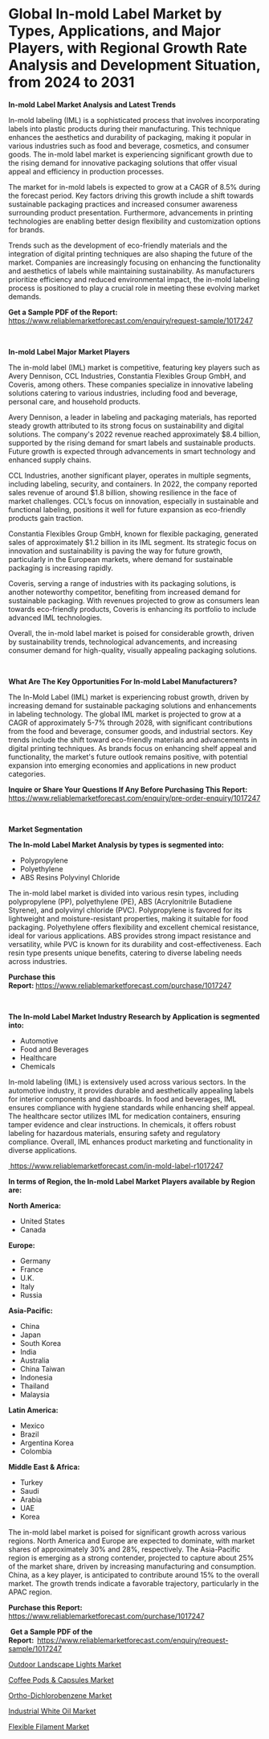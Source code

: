 <p><h1>Global In-mold Label Market by Types, Applications, and Major Players, with Regional Growth Rate Analysis and Development Situation, from 2024 to 2031</h1></p><p><strong>In-mold Label Market Analysis and Latest Trends</strong></p>
<p><p>In-mold labeling (IML) is a sophisticated process that involves incorporating labels into plastic products during their manufacturing. This technique enhances the aesthetics and durability of packaging, making it popular in various industries such as food and beverage, cosmetics, and consumer goods. The in-mold label market is experiencing significant growth due to the rising demand for innovative packaging solutions that offer visual appeal and efficiency in production processes.</p><p>The market for in-mold labels is expected to grow at a CAGR of 8.5% during the forecast period. Key factors driving this growth include a shift towards sustainable packaging practices and increased consumer awareness surrounding product presentation. Furthermore, advancements in printing technologies are enabling better design flexibility and customization options for brands. </p><p>Trends such as the development of eco-friendly materials and the integration of digital printing techniques are also shaping the future of the market. Companies are increasingly focusing on enhancing the functionality and aesthetics of labels while maintaining sustainability. As manufacturers prioritize efficiency and reduced environmental impact, the in-mold labeling process is positioned to play a crucial role in meeting these evolving market demands.</p></p>
<p><strong>Get a Sample PDF of the Report:&nbsp;</strong> <a href="https://www.reliablemarketforecast.com/enquiry/request-sample/1017247">https://www.reliablemarketforecast.com/enquiry/request-sample/1017247</a></p>
<p>&nbsp;</p>
<p><strong>In-mold Label Major Market Players</strong></p>
<p><p>The in-mold label (IML) market is competitive, featuring key players such as Avery Dennison, CCL Industries, Constantia Flexibles Group GmbH, and Coveris, among others. These companies specialize in innovative labeling solutions catering to various industries, including food and beverage, personal care, and household products.</p><p>Avery Dennison, a leader in labeling and packaging materials, has reported steady growth attributed to its strong focus on sustainability and digital solutions. The company's 2022 revenue reached approximately $8.4 billion, supported by the rising demand for smart labels and sustainable products. Future growth is expected through advancements in smart technology and enhanced supply chains.</p><p>CCL Industries, another significant player, operates in multiple segments, including labeling, security, and containers. In 2022, the company reported sales revenue of around $1.8 billion, showing resilience in the face of market challenges. CCL’s focus on innovation, especially in sustainable and functional labeling, positions it well for future expansion as eco-friendly products gain traction.</p><p>Constantia Flexibles Group GmbH, known for flexible packaging, generated sales of approximately $1.2 billion in its IML segment. Its strategic focus on innovation and sustainability is paving the way for future growth, particularly in the European markets, where demand for sustainable packaging is increasing rapidly.</p><p>Coveris, serving a range of industries with its packaging solutions, is another noteworthy competitor, benefiting from increased demand for sustainable packaging. With revenues projected to grow as consumers lean towards eco-friendly products, Coveris is enhancing its portfolio to include advanced IML technologies.</p><p>Overall, the in-mold label market is poised for considerable growth, driven by sustainability trends, technological advancements, and increasing consumer demand for high-quality, visually appealing packaging solutions.</p></p>
<p>&nbsp;</p>
<p><strong>What Are The Key Opportunities For In-mold Label Manufacturers?</strong></p>
<p><p>The In-Mold Label (IML) market is experiencing robust growth, driven by increasing demand for sustainable packaging solutions and enhancements in labeling technology. The global IML market is projected to grow at a CAGR of approximately 5-7% through 2028, with significant contributions from the food and beverage, consumer goods, and industrial sectors. Key trends include the shift toward eco-friendly materials and advancements in digital printing techniques. As brands focus on enhancing shelf appeal and functionality, the market's future outlook remains positive, with potential expansion into emerging economies and applications in new product categories.</p></p>
<p><strong>Inquire or Share Your Questions If Any Before Purchasing This Report:</strong> <a href="https://www.reliablemarketforecast.com/enquiry/pre-order-enquiry/1017247">https://www.reliablemarketforecast.com/enquiry/pre-order-enquiry/1017247</a></p>
<p>&nbsp;</p>
<p><strong>Market Segmentation</strong></p>
<p><strong>The In-mold Label Market Analysis by types is segmented into:</strong></p>
<p><ul><li>Polypropylene</li><li>Polyethylene</li><li>ABS Resins Polyvinyl Chloride</li></ul></p>
<p><p>The in-mold label market is divided into various resin types, including polypropylene (PP), polyethylene (PE), ABS (Acrylonitrile Butadiene Styrene), and polyvinyl chloride (PVC). Polypropylene is favored for its lightweight and moisture-resistant properties, making it suitable for food packaging. Polyethylene offers flexibility and excellent chemical resistance, ideal for various applications. ABS provides strong impact resistance and versatility, while PVC is known for its durability and cost-effectiveness. Each resin type presents unique benefits, catering to diverse labeling needs across industries.</p></p>
<p><strong>Purchase this Report:&nbsp;</strong><a href="https://www.reliablemarketforecast.com/purchase/1017247">https://www.reliablemarketforecast.com/purchase/1017247</a></p>
<p>&nbsp;</p>
<p><strong>The In-mold Label Market Industry Research by Application is segmented into:</strong></p>
<p><ul><li>Automotive</li><li>Food and Beverages</li><li>Healthcare</li><li>Chemicals</li></ul></p>
<p><p>In-mold labeling (IML) is extensively used across various sectors. In the automotive industry, it provides durable and aesthetically appealing labels for interior components and dashboards. In food and beverages, IML ensures compliance with hygiene standards while enhancing shelf appeal. The healthcare sector utilizes IML for medication containers, ensuring tamper evidence and clear instructions. In chemicals, it offers robust labeling for hazardous materials, ensuring safety and regulatory compliance. Overall, IML enhances product marketing and functionality in diverse applications.</p></p>
<p><a href="https://www.reliablemarketforecast.com/in-mold-label-r1017247">&nbsp;https://www.reliablemarketforecast.com/in-mold-label-r1017247</a></p>
<p><strong>In terms of Region, the In-mold Label Market Players available by Region are:</strong></p>
<p>
    <p> <strong> North America: </strong>
        <ul>
            <li>United States</li>
            <li>Canada</li>
        </ul>
        </p> 
    <p> <strong> Europe: </strong>
        <ul>
            <li>Germany</li>
            <li>France</li>
            <li>U.K.</li>
            <li>Italy</li>
            <li>Russia</li>
        </ul>
        </p> 
    <p> <strong> Asia-Pacific: </strong>
        <ul>
            <li>China</li>
            <li>Japan</li>
            <li>South Korea</li>
            <li>India</li>
            <li>Australia</li>
            <li>China Taiwan</li>
            <li>Indonesia</li>
            <li>Thailand</li>
            <li>Malaysia</li>
        </ul>
        </p> 
    <p> <strong> Latin America: </strong>
        <ul>
            <li>Mexico</li>
            <li>Brazil</li>
            <li>Argentina Korea</li>
            <li>Colombia</li>
        </ul>
        </p> 
    <p> <strong> Middle East & Africa: </strong>
        <ul>
            <li>Turkey</li>
            <li>Saudi</li>
            <li>Arabia</li>
            <li>UAE</li>
            <li>Korea</li>
        </ul>
    </p>
    </p>
<p><p>The in-mold label market is poised for significant growth across various regions. North America and Europe are expected to dominate, with market shares of approximately 30% and 28%, respectively. The Asia-Pacific region is emerging as a strong contender, projected to capture about 25% of the market share, driven by increasing manufacturing and consumption. China, as a key player, is anticipated to contribute around 15% to the overall market. The growth trends indicate a favorable trajectory, particularly in the APAC region.</p></p>
<p><strong>Purchase this Report: </strong><a href="https://www.reliablemarketforecast.com/purchase/1017247">https://www.reliablemarketforecast.com/purchase/1017247</a></p>
<p>&nbsp;<strong>Get a Sample PDF of the Report:&nbsp;&nbsp;</strong><a href="https://www.reliablemarketforecast.com/enquiry/request-sample/1017247">https://www.reliablemarketforecast.com/enquiry/request-sample/1017247</a></p>
<p><strong></strong></p>
<p><p><a href="https://www.linkedin.com/pulse/outdoor-landscape-lights-market-share-size-trends-industry-analysis-filge?trackingId=5%2Bh0qZmgQXCOV4LiBkH62Q%3D%3D">Outdoor Landscape Lights Market</a></p><p><a href="https://www.linkedin.com/pulse/global-coffee-pods-capsules-market-analysis-trends-tm2de?trackingId=OsIwMdQrTnKk4jPEhL0R4w%3D%3D">Coffee Pods & Capsules Market</a></p><p><a href="https://github.com/sofayahoo2023/Market-Research-Report-List-6/blob/main/ortho-dichlorobenzene-market.md">Ortho-Dichlorobenzene Market</a></p><p><a href="https://issuu.com/reportprime-2/docs/industrial-white-oil-market-size-20_cbb45e95ae0881">Industrial White Oil Market</a></p><p><a href="https://issuu.com/reportprime-2/docs/flexible-filament-market-size-2030._8f253bb1159331">Flexible Filament Market</a></p></p>